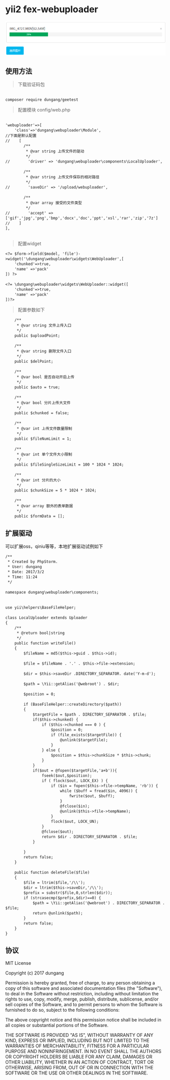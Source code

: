# yii2 fex-webuploader

![效果图](example.png)

## 使用方法

> 下载验证码包

```

composer require dungang/geetest

```

> 配置模块 config/web.php


```

'webuploader'=>[
    'class'=>'dungang\webuploader\Module',
//下面是默认配置    
//    [
        /**
         * @var string 上传文件的驱动
         */
//        'driver' => 'dungang\webuploader\components\LocalUploader',
    
        /**
         * @var string 上传文件保存的相对路径
         */
//        'saveDir' => '/upload/webuploader',
    
        /**
         * @var array 接受的文件类型
         */
//        'accept' => ['gif','jpg','png','bmp','docx','doc','ppt','xsl','rar','zip','7z']
//    ]
],
    
```

> 配置widget

```
<?= $form->field($model, 'file')->widget('\dungang\webuploader\widgets\WebUploader',[
    'chunked'=>true,
    'name' =>'pack'
]) ?>

<?= \dungang\webuploader\widgets\WebUploader::widget([
    'chunked'=>true,
    'name' =>'pack'
])?>

```

> 配置参数如下

```
    /**
     * @var string 文件上传入口
     */
    public $uploadPoint;

    /**
     * @var string 删除文件入口
     */
    public $delPoint;

    /**
     * @var bool 是否自动开启上传
     */
    public $auto = true;

    /**
     * @var bool 分片上传大文件
     */
    public $chunked = false;

    /**
     * @var int 上传文件数量限制
     */
    public $fileNumLimit = 1;

    /**
     * @var int 单个文件大小限制
     */
    public $fileSingleSizeLimit = 100 * 1024 * 1024;

    /**
     * @var int 分片的大小
     */
    public $chunkSize = 5 * 1024 * 1024;

    /**
     * @var array 额外的表单数据
     */
    public $formData = [];
```

## 扩展驱动

可以扩展oss，qiniu等等，本地扩展驱动试例如下

```
/**
 * Created by PhpStorm.
 * User: dungang
 * Date: 2017/3/2
 * Time: 11:24
 */

namespace dungang\webuploader\components;


use yii\helpers\BaseFileHelper;

class LocalUploader extends Uploader
{
    /**
     * @return bool|string
     */
    public function writeFile()
    {
        $fileName = md5($this->guid . $this->id);

        $file = $fileName . '.' . $this->file->extension;

        $dir = $this->saveDir .DIRECTORY_SEPARATOR. date('Y-m-d');

        $path = \Yii::getAlias('@webroot') . $dir;

        $position = 0;

        if (BaseFileHelper::createDirectory($path))
        {
            $targetFile = $path . DIRECTORY_SEPARATOR . $file;
            if($this->chunked) {
                if ($this->chunked === 0 ) {
                    $position = 0;
                    if (file_exists($targetFile)) {
                        @unlink($targetFile);
                    }
                } else {
                    $position = $this->chunkSize * $this->chunk;
                }
            }
            if($out = @fopen($targetFile,'a+b')){
                fseek($out,$position);
                if ( flock($out, LOCK_EX) ) {
                    if ($in = fopen($this->file->tempName, 'rb')) {
                        while ($buff = fread($in, 4096)) {
                            fwrite($out, $buff);
                        }
                        @fclose($in);
                        @unlink($this->file->tempName);
                    }
                    flock($out, LOCK_UN);
                }
                @fclose($out);
                return $dir . DIRECTORY_SEPARATOR . $file;
            }

        }
        return false;
    }

    public function deleteFile($file)
    {
        $file = ltrim($file,'/\\');
        $dir = ltrim($this->saveDir,'/\\');
        $prefix = substr($file,0,strlen($dir));
        if (strcasecmp($prefix,$dir)==0) {
            $path = \Yii::getAlias('@webroot') . DIRECTORY_SEPARATOR . $file;
            return @unlink($path);
        }
        return false;
    }
}
```

## 协议

MIT License

Copyright (c) 2017 dungang

Permission is hereby granted, free of charge, to any person obtaining a copy
of this software and associated documentation files (the "Software"), to deal
in the Software without restriction, including without limitation the rights
to use, copy, modify, merge, publish, distribute, sublicense, and/or sell
copies of the Software, and to permit persons to whom the Software is
furnished to do so, subject to the following conditions:

The above copyright notice and this permission notice shall be included in all
copies or substantial portions of the Software.

THE SOFTWARE IS PROVIDED "AS IS", WITHOUT WARRANTY OF ANY KIND, EXPRESS OR
IMPLIED, INCLUDING BUT NOT LIMITED TO THE WARRANTIES OF MERCHANTABILITY,
FITNESS FOR A PARTICULAR PURPOSE AND NONINFRINGEMENT. IN NO EVENT SHALL THE
AUTHORS OR COPYRIGHT HOLDERS BE LIABLE FOR ANY CLAIM, DAMAGES OR OTHER
LIABILITY, WHETHER IN AN ACTION OF CONTRACT, TORT OR OTHERWISE, ARISING FROM,
OUT OF OR IN CONNECTION WITH THE SOFTWARE OR THE USE OR OTHER DEALINGS IN THE
SOFTWARE.